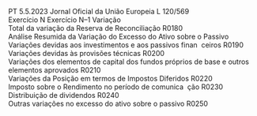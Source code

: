 PT  5.5.2023 Jornal Oficial da União Europeia L 120/569  
Exercício N  Exercício N–1  Variação  
Total da variação da Reserva de Reconciliação  R0180  
Análise Resumida da Variação do Excesso do Ativo 
sobre o Passivo  
Variações devidas aos investimentos e aos passivos finan ­
ceiros  R0190  
Variações devidas às provisões técnicas  R0200  
Variações dos elementos de capital dos fundos próprios 
de base e outros elementos aprovados  R0210  
Variações da Posição em termos de Impostos Diferidos  R0220  
Imposto sobre o Rendimento no período de comunica ­
ção  R0230  
Distribuição de dividendos  R0240  
Outras variações no excesso do ativo sobre o passivo  R0250